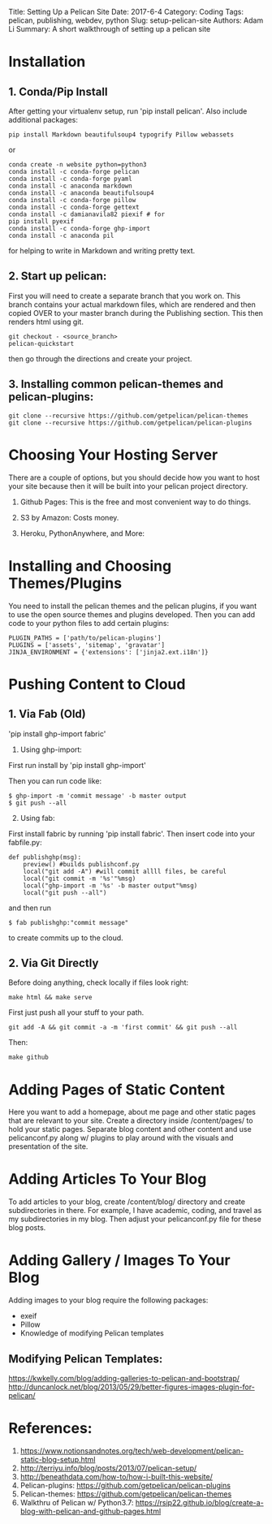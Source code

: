 Title: Setting Up a Pelican Site
Date: 2017-6-4
Category: Coding
Tags: pelican, publishing, webdev, python
Slug: setup-pelican-site
Authors: Adam Li
Summary: A short walkthrough of setting up a pelican site

# Installation
## 1. Conda/Pip Install
After getting your virtualenv setup, run 'pip install pelican'. Also include additional packages:
    
    pip install Markdown beautifulsoup4 typogrify Pillow webassets

or

    conda create -n website python=python3
    conda install -c conda-forge pelican
    conda install -c conda-forge pyaml 
    conda install -c anaconda markdown
    conda install -c anaconda beautifulsoup4 
    conda install -c conda-forge pillow
    conda install -c conda-forge gettext 
    conda install -c damianavila82 piexif # for
    pip install pyexif
    conda install -c conda-forge ghp-import
    conda install -c anaconda pil


for helping to write in Markdown and writing pretty text.

## 2. Start up pelican:
First you will need to create a separate branch that you work on. This branch contains your actual markdown files, which are rendered and then copied OVER to your master branch during the Publishing section. This then renders html using git.

    git checkout - <source_branch>
    pelican-quickstart

then go through the directions and create your project.

## 3. Installing common pelican-themes and pelican-plugins:

    git clone --recursive https://github.com/getpelican/pelican-themes
    git clone --recursive https://github.com/getpelican/pelican-plugins

# Choosing Your Hosting Server
There are a couple of options, but you should decide how you want to host your site because then it will be built into your pelican project directory.

1. Github Pages: This is the free and most convenient way to do things.

2. S3 by Amazon: Costs money.

3. Heroku, PythonAnywhere, and More: 

# Installing and Choosing Themes/Plugins
You need to install the pelican themes and the pelican plugins, if you want to use the open source themes and plugins developed. Then you can add code to your python files to add certain plugins:

	PLUGIN_PATHS = ['path/to/pelican-plugins']
	PLUGINS = ['assets', 'sitemap', 'gravatar']
	JINJA_ENVIRONMENT = {'extensions': ['jinja2.ext.i18n']}

# Pushing Content to Cloud

## 1. Via Fab (Old)
'pip install ghp-import fabric'

1. Using ghp-import:

First run install by 'pip install ghp-import'

Then you can run code like:

    $ ghp-import -m 'commit message' -b master output
    $ git push --all

2. Using fab:

First install fabric by running 'pip install fabric'. Then insert code into your fabfile.py:

    def publishghp(msg):
        preview() #builds publishconf.py
        local("git add -A") #will commit allll files, be careful
        local("git commit -m '%s'"%msg)
        local("ghp-import -m '%s' -b master output"%msg)
        local("git push --all")

and then run 
    
    $ fab publishghp:"commit message"

to create commits up to the cloud.

## 2. Via Git Directly

Before doing anything, check locally if files look right:

    make html && make serve

First just push all your stuff to your path.

    git add -A && git commit -a -m 'first commit' && git push --all

Then:

    make github

# Adding Pages of Static Content
Here you want to add a homepage, about me page and other static pages that are relevant to your site. Create a directory inside /content/pages/ to hold your static pages. Separate blog content and other content and use pelicanconf.py along w/ plugins to play around with the visuals and presentation of the site.

# Adding Articles To Your Blog
To add articles to your blog, create /content/blog/ directory and create subdirectories in there. For example, I have academic, coding, and travel as my subdirectories in my blog. Then adjust your pelicanconf.py file for these blog posts.

# Adding Gallery / Images To Your Blog
Adding images to your blog require the following packages:
- exeif
- Pillow
- Knowledge of modifying Pelican templates

## Modifying Pelican Templates:

https://kwkelly.com/blog/adding-galleries-to-pelican-and-bootstrap/
http://duncanlock.net/blog/2013/05/29/better-figures-images-plugin-for-pelican/

# References:
1. https://www.notionsandnotes.org/tech/web-development/pelican-static-blog-setup.html
2. http://terriyu.info/blog/posts/2013/07/pelican-setup/
3. http://beneathdata.com/how-to/how-i-built-this-website/
4. Pelican-plugins: https://github.com/getpelican/pelican-plugins
5. Pelican-themes: https://github.com/getpelican/pelican-themes
6. Walkthru of Pelican w/ Python3.7: https://rsip22.github.io/blog/create-a-blog-with-pelican-and-github-pages.html
